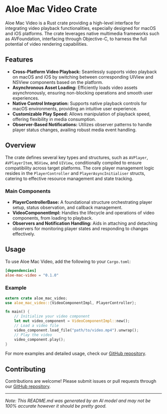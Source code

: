 # Aloe Mac Video Crate

Aloe Mac Video is a Rust crate providing a high-level interface for integrating video playback functionalities, especially designed for macOS and iOS platforms. The crate leverages native multimedia frameworks such as AVFoundation, interfacing through Objective-C, to harness the full potential of video rendering capabilities.

## Features

- **Cross-Platform Video Playback:** Seamlessly supports video playback on macOS and iOS by switching between corresponding UIView and NSView components based on the platform.
- **Asynchronous Asset Loading:** Efficiently loads video assets asynchronously, ensuring non-blocking operations and smooth user experiences.
- **Native Control Integration:** Supports native playback controls for macOS environments, providing an intuitive user experience.
- **Customizable Play Speed:** Allows manipulation of playback speed, offering flexibility in media consumption.
- **Observer-Based Notifications:** Utilizes observer patterns to handle player status changes, availing robust media event handling.

## Overview

The crate defines several key types and structures, such as `AVPlayer`, `AVPlayerItem`, `NSView`, and `UIView`, conditionally compiled to ensure compatibility across target platforms. The core player management logic resides in the `PlayerController` and `PlayerAsyncInitialiser` structs, catering to effective resource management and state tracking.

### Main Components

- **PlayerControllerBase:** A foundational structure orchestrating player setup, status observation, and callback management.
- **VideoComponentImpl:** Handles the lifecycle and operations of video components, from loading to playback.
- **Observers and Notification Handling:** Aids in attaching and detaching observers for monitoring player states and responding to changes effectively.

## Usage

To use Aloe Mac Video, add the following to your `Cargo.toml`:

```toml
[dependencies]
aloe-mac-video = "0.1.0"
```

### Example

```rust
extern crate aloe_mac_video;
use aloe_mac_video::{VideoComponentImpl, PlayerController};

fn main() {
    // Initialize your video component
    let mut video_component = VideoComponentImpl::new();
    // Load a video file
    video_component.load_file("path/to/video.mp4").unwrap();
    // Play the video
    video_component.play();
}
```

For more examples and detailed usage, check our [GitHub repository](https://github.com/klebs6/aloe-rs).

## Contributing

Contributions are welcome! Please submit issues or pull requests through our [GitHub repository](https://github.com/klebs6/aloe-rs).

---

*Note: This README.md was generated by an AI model and may not be 100% accurate however it should be pretty good.*